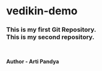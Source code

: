 # vedikin-demo
<h3 style color="blue">
This is my first Git Repository.
<br>
This is my second repository.
</h3>
</br>

<b>Author - Arti Pandya</b>
